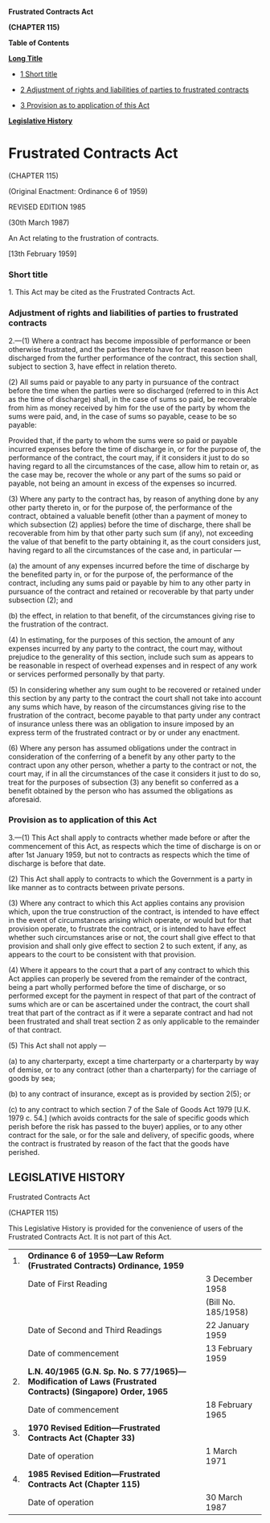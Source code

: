 **Frustrated Contracts Act**

**(CHAPTER 115)**

**Table of Contents**

[**Long Title**](#Frustrated-Contracts-Act)

- [1 Short title](#Short-title)

- [2 Adjustment of rights and liabilities of parties to frustrated contracts](#Adjustment-of-rights-and-liabilities-of-parties-to-frustrated-contracts)

- [3 Provision as to application of this Act](#Provision-as-to-application-of-this-Act)

[**Legislative History**](#Legislative-History)

# Frustrated Contracts Act

(CHAPTER 115)

(Original Enactment: Ordinance 6 of 1959)

REVISED EDITION 1985

(30th March 1987)

An Act relating to the frustration of contracts.

[13th February 1959]

### Short title

1\. This Act may be cited as the Frustrated Contracts Act.

### Adjustment of rights and liabilities of parties to frustrated contracts

2\.—(1) Where a contract has become impossible of performance or been otherwise frustrated, and the parties thereto have for that reason been discharged from the further performance of the contract, this section shall, subject to section 3, have effect in relation thereto.

(2) All sums paid or payable to any party in pursuance of the contract before the time when the parties were so discharged (referred to in this Act as the time of discharge) shall, in the case of sums so paid, be recoverable from him as money received by him for the use of the party by whom the sums were paid, and, in the case of sums so payable, cease to be so payable:

Provided that, if the party to whom the sums were so paid or payable incurred expenses before the time of discharge in, or for the purpose of, the performance of the contract, the court may, if it considers it just to do so having regard to all the circumstances of the case, allow him to retain or, as the case may be, recover the whole or any part of the sums so paid or payable, not being an amount in excess of the expenses so incurred.

(3) Where any party to the contract has, by reason of anything done by any other party thereto in, or for the purpose of, the performance of the contract, obtained a valuable benefit (other than a payment of money to which subsection (2) applies) before the time of discharge, there shall be recoverable from him by that other party such sum (if any), not exceeding the value of that benefit to the party obtaining it, as the court considers just, having regard to all the circumstances of the case and, in particular —

(a) the amount of any expenses incurred before the time of discharge by the benefited party in, or for the purpose of, the performance of the contract, including any sums paid or payable by him to any other party in pursuance of the contract and retained or recoverable by that party under subsection (2); and

(b) the effect, in relation to that benefit, of the circumstances giving rise to the frustration of the contract.

(4) In estimating, for the purposes of this section, the amount of any expenses incurred by any party to the contract, the court may, without prejudice to the generality of this section, include such sum as appears to be reasonable in respect of overhead expenses and in respect of any work or services performed personally by that party.

(5) In considering whether any sum ought to be recovered or retained under this section by any party to the contract the court shall not take into account any sums which have, by reason of the circumstances giving rise to the frustration of the contract, become payable to that party under any contract of insurance unless there was an obligation to insure imposed by an express term of the frustrated contract or by or under any enactment.

(6) Where any person has assumed obligations under the contract in consideration of the conferring of a benefit by any other party to the contract upon any other person, whether a party to the contract or not, the court may, if in all the circumstances of the case it considers it just to do so, treat for the purposes of subsection (3) any benefit so conferred as a benefit obtained by the person who has assumed the obligations as aforesaid.

### Provision as to application of this Act

3\.—(1) This Act shall apply to contracts whether made before or after the commencement of this Act, as respects which the time of discharge is on or after 1st January 1959, but not to contracts as respects which the time of discharge is before that date.

(2) This Act shall apply to contracts to which the Government is a party in like manner as to contracts between private persons.

(3) Where any contract to which this Act applies contains any provision which, upon the true construction of the contract, is intended to have effect in the event of circumstances arising which operate, or would but for that provision operate, to frustrate the contract, or is intended to have effect whether such circumstances arise or not, the court shall give effect to that provision and shall only give effect to section 2 to such extent, if any, as appears to the court to be consistent with that provision.

(4) Where it appears to the court that a part of any contract to which this Act applies can properly be severed from the remainder of the contract, being a part wholly performed before the time of discharge, or so performed except for the payment in respect of that part of the contract of sums which are or can be ascertained under the contract, the court shall treat that part of the contract as if it were a separate contract and had not been frustrated and shall treat section 2 as only applicable to the remainder of that contract.

(5) This Act shall not apply —

(a) to any charterparty, except a time charterparty or a charterparty by way of demise, or to any contract (other than a charterparty) for the carriage of goods by sea;

(b) to any contract of insurance, except as is provided by section 2(5); or

(c) to any contract to which section 7 of the Sale of Goods Act 1979 [U.K. 1979 c. 54.] (which avoids contracts for the sale of specific goods which perish before the risk has passed to the buyer) applies, or to any other contract for the sale, or for the sale and delivery, of specific goods, where the contract is frustrated by reason of the fact that the goods have perished.

## LEGISLATIVE HISTORY

Frustrated Contracts Act

(CHAPTER 115)

This Legislative History is provided for the convenience of users of the Frustrated Contracts Act. It is not part of this Act.

||||
|:-|:-|:-|
|1.|**Ordinance 6 of 1959—Law Reform (Frustrated Contracts) Ordinance, 1959**|
||Date of First Reading|3 December 1958|
|||(Bill No. 185/1958)|
||Date of Second and Third Readings|22 January 1959|
||Date of commencement|13 February 1959|
|2.|**L.N. 40/1965 (G.N. Sp. No. S 77/1965)—Modification of Laws (Frustrated Contracts) (Singapore) Order, 1965**|
||Date of commencement|18 February 1965|
|3.|**1970 Revised Edition—Frustrated Contracts Act (Chapter 33)**|
||Date of operation|1 March 1971|
|4.|**1985 Revised Edition—Frustrated Contracts Act (Chapter 115)**|
||Date of operation|30 March 1987|
